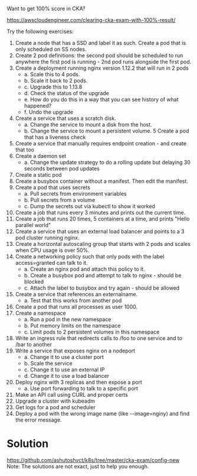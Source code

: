 Want to get 100% score in CKA?

https://awscloudengineer.com/clearing-cka-exam-with-100%-result/

Try the following exercises:

1. Create a node that has a SSD and label it as such. Create a pod that is only scheduled on SS nodes.
2. Create 2 pod definitions: the second pod should be scheduled to run anywhere the first pod is running - 2nd pod runs alongside the first pod.
3. Create a deployment running nginx version 1.12.2 that will run in 2 pods
	* a. Scale this to 4 pods.
	* b. Scale it back to 2 pods.
	* c. Upgrade this to 1.13.8
	* d. Check the status of the upgrade
	* e. How do you do this in a way that you can see history of what happened?
	* f. Undo the upgrade
4. Create a service that uses a scratch disk.
	* a. Change the service to mount a disk from the host.
	* b. Change the service to mount a persistent volume.
5 Create a pod that has a liveness check
6. Create a service that manually requires endpoint creation - and create that too
7. Create a daemon set
	* a. Change the update strategy to do a rolling update but delaying 30 seconds between pod updates
8. Create a static pod
9. Create a busybox container without a manifest. Then edit the manifest.
10. Create a pod that uses secrets
	* a. Pull secrets from environment variables
	* b. Pull secrets from a volume
	* c. Dump the secrets out via kubectl to show it worked
11. Create a job that runs every 3 minutes and prints out the current time.
12. Create a job that runs 20 times, 5 containers at a time, and prints "Hello parallel world"
13. Create a service that uses an external load balancer and points to a 3 pod cluster running nginx.
14. Create a horizontal autoscaling group that starts with 2 pods and scales when CPU usage is over 50%.
15. Create a networking policy such that only pods with the label access=granted can talk to it.
	* a. Create an nginx pod and attach this policy to it. 
	* b. Create a busybox pod and attempt to talk to nginx - should be blocked
	* c. Attach the label to busybox and try again - should be allowed
16. Create a service that references an externalname.
	* a. Test that this works from another pod
17. Create a pod that runs all processes as user 1000.
18. Create a namespace
	* a. Run a pod in the new namespace
	* b. Put memory limits on the namespace
	* c. Limit pods to 2 persistent volumes in this namespace
19. Write an ingress rule that redirects calls to /foo to one service and to /bar to another
20. Write a service that exposes nginx on a nodeport
	* a. Change it to use a cluster port
	* b. Scale the service
	* c. Change it to use an external IP
	* d. Change it to use a load balancer
21. Deploy nginx with 3 replicas and then expose a port
	* a. Use port forwarding to talk to a specific port
22. Make an API call using CURL and proper certs
23. Upgrade a cluster with kubeadm
24. Get logs for a pod and scheduler
25. Deploy a pod with the wrong image name (like --image=nginy) and find the error message.


# Solution

https://github.com/ashutoshvct/k8s/tree/master/cka-exam/config-new
Note: The solutions are not exact, just to help you enough.


